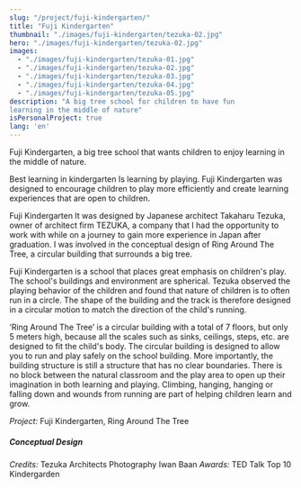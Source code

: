 ```yaml
---
slug: "/project/fuji-kindergarten/"
title: "Fuji Kindergarten"
thumbnail: "./images/fuji-kindergarten/tezuka-02.jpg"
hero: "./images/fuji-kindergarten/tezuka-02.jpg"
images:
  - "./images/fuji-kindergarten/tezuka-01.jpg"
  - "./images/fuji-kindergarten/tezuka-02.jpg"
  - "./images/fuji-kindergarten/tezuka-03.jpg"
  - "./images/fuji-kindergarten/tezuka-04.jpg"
  - "./images/fuji-kindergarten/tezuka-05.jpg"
description: "A big tree school for children to have fun
learning in the middle of nature"
isPersonalProject: true
lang: 'en'
---
```


Fuji Kindergarten, a big tree school that wants children to enjoy learning
in the middle of nature.

Best learning in kindergarten Is learning by playing. Fuji Kindergarten
was designed to encourage children to play more efficiently and create
learning experiences that are open to children.

Fuji Kindergarten It was designed by Japanese architect Takaharu
Tezuka, owner of architect firm TEZUKA, a company that I had the
opportunity to work with while on a journey to gain more experience in
Japan after graduation. I was involved in the conceptual design of Ring
Around The Tree, a circular building that surrounds a big tree.

Fuji Kindergarten is a school that places great emphasis on children's
play. The school's buildings and environment are spherical. Tezuka
observed the playing behavior of the children and found that nature of
children is to often run in a circle. The shape of the building and the track
is therefore designed in a circular motion to match the direction of the
child's running.

‘Ring Around The Tree’ is a circular building with a total of 7 floors, but
only 5 meters high, because all the scales such as sinks, ceilings, steps,
etc. are designed to fit the child's body. The circular building is designed
to allow you to run and play safely on the school building. More
importantly, the building structure is still a structure that has no clear
boundaries. There is no block between the natural classroom and the
play area to open up their imagination in both learning and playing.
Climbing, hanging, hanging or falling down and wounds from running are
part of helping children learn and grow.

_Project:_ Fuji Kindergarten, Ring Around The Tree

##### Conceptual Design

_Credits:_ Tezuka Architects Photography Iwan Baan
_Awards:_ TED Talk Top 10 Kindergarden
